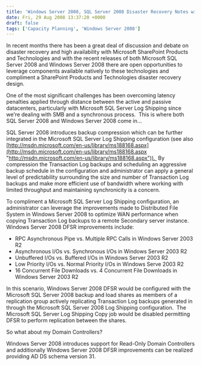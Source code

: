 ```yaml
---
title: 'Windows Server 2008, SQL Server 2008 Disaster Recovery Notes with SharePoint Products and Technolgies'
date: Fri, 29 Aug 2008 13:37:20 +0000
draft: false
tags: ['Capacity Planning', 'Windows Server 2008']
---
```


In recent months there has been a great deal of discussion and debate on disaster recovery and high availability with Microsoft SharePoint Products and Technologies and with the recent releases of both Microsoft SQL Server 2008 and Windows Server 2008 there are open opportunities to leverage components available natively to these technologies and compliment a SharePoint Products and Technologies disaster recovery design.

One of the most significant challenges has been overcoming latency penalties applied through distance between the active and passive datacenters, particularly with Microsoft SQL Server Log Shipping since we're dealing with SMB and a synchronous process.  This is where both SQL Server 2008 and Windows Server 2008 come in...

SQL Server 2008 introduces backup compression which can be further integrated in the Microsoft SQL Server Log Shipping configuration (see also [http://msdn.microsoft.com/en-us/library/ms188168.aspx](http://msdn.microsoft.com/en-us/library/ms188168.aspx "http://msdn.microsoft.com/en-us/library/ms188168.aspx")).  By compression the Transaction Log backups and scheduling an aggressive backup schedule in the configuration and administrator can apply a general level of predictability surrounding the size and number of Transaction Log backups and make more efficient use of bandwidth where working with limited throughput and maintaining synchronicity is a concern.

To compliment a Microsoft SQL Server Log Shipping configuration, an administrator can leverage the improvements made to Distributed File System in Windows Server 2008 to optimize WAN performance when copying Transaction Log backups to a remote Secondary server instance.  Windows Server 2008 DFSR improvements include:

*   RPC Asynchronous Pipe vs. Multiple RPC Calls in Windows Server 2003 R2
*   Asynchronous I/Os vs. Synchronous I/Os in Windows Server 2003 R2
*   Unbuffered I/Os vs. Buffered I/Os in Windows Server 2003 R2
*   Low Priority I/Os vs. Normal Priority I/Os in Windows Serve 2003 R2
*   16 Concurrent File Downloads vs. 4 Concurrent File Downloads in Windows Server 2003 R2

In this scenario, Windows Server 2008 DFSR would be configured with the Microsoft SQL Server 2008 backup and load shares as members of a replication group actively replicating Transaction Log backups generated in through the Microsoft SQL Server 2008 Log Shipping configuration.  The Microsoft SQL Server Log Shipping Copy job would be disabled permitting DFSR to perform replication between the shares.

So what about my Domain Controllers?

Windows Server 2008 introduces support for Read-Only Domain Controllers and additionally Windows Server 2008 DFSR improvements can be realized providing AD DS schema version 31.